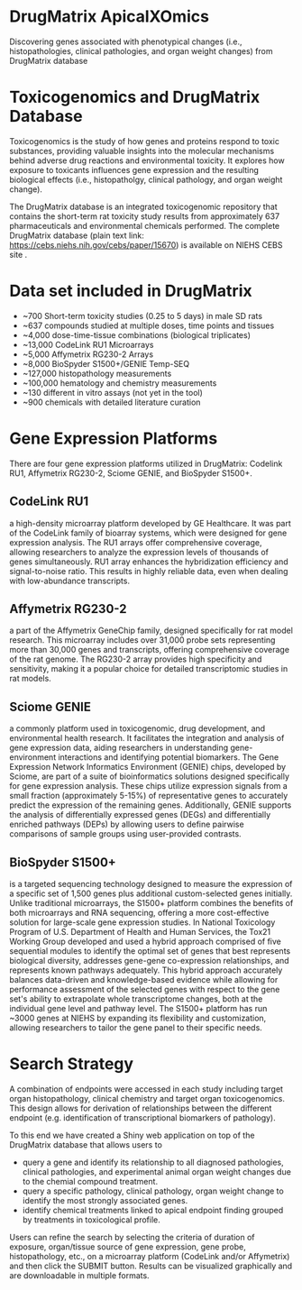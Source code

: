 # DrugMatrix ApicalXOmics
Discovering genes associated with phenotypical changes (i.e., histopathologies, clinical pathologies, and organ weight changes) from DrugMatrix database

# Toxicogenomics and DrugMatrix Database
Toxicogenomics is the study of how genes and proteins respond to toxic substances, providing valuable insights into the molecular mechanisms behind adverse drug reactions and environmental toxicity. It explores how exposure to toxicants influences gene expression and the resulting biological effects (i.e., histopatholgy, clinical pathology, and organ weight change).

The DrugMatrix database is an integrated toxicogenomic repository that contains the short-term rat toxicity study results from approximately 637 pharmaceuticals and environmental chemicals performed. The complete DrugMatrix database (plain text link: https://cebs.niehs.nih.gov/cebs/paper/15670) is available on NIEHS CEBS site .

# Data set included in DrugMatrix
- ~700 Short-term toxicity studies (0.25 to 5 days) in male SD rats
- ~637 compounds studied at multiple doses, time points and tissues
- ~4,000 dose-time-tissue combinations (biological triplicates)
- ~13,000 CodeLink RU1 Microarrays
- ~5,000 Affymetrix RG230-2 Arrays
- ~8,000 BioSpyder S1500+/GENIE Temp-SEQ
- ~127,000 histopathology measurements
- ~100,000 hematology and chemistry measurements
- ~130 different in vitro assays (not yet in the tool)
- ~900 chemicals with detailed literature curation

# Gene Expression Platforms
There are four gene expression platforms utilized in DrugMatrix: Codelink RU1, Affymetrix RG230-2, Sciome GENIE, and BioSpyder S1500+.
## CodeLink RU1
a high-density microarray platform developed by GE Healthcare. It was part of the CodeLink family of bioarray systems, which were designed for gene expression analysis. The RU1 arrays offer comprehensive coverage, allowing researchers to analyze the expression levels of thousands of genes simultaneously. RU1 array enhances the hybridization efficiency and signal-to-noise ratio. This results in highly reliable data, even when dealing with low-abundance transcripts.
## Affymetrix RG230-2
a part of the Affymetrix GeneChip family, designed specifically for rat model research. This microarray includes over 31,000 probe sets representing more than 30,000 genes and transcripts, offering comprehensive coverage of the rat genome. The RG230-2 array provides high specificity and sensitivity, making it a popular choice for detailed transcriptomic studies in rat models.
## Sciome GENIE
a commonly platform used in toxicogenomic, drug development, and environmental health research. It facilitates the integration and analysis of gene expression data, aiding researchers in understanding gene-environment interactions and identifying potential biomarkers. The Gene Expression Network Informatics Environment (GENIE) chips, developed by Sciome, are part of a suite of bioinformatics solutions designed specifically for gene expression analysis. These chips utilize expression signals from a small fraction (approximately 5-15%) of representative genes to accurately predict the expression of the remaining genes. Additionally, GENIE supports the analysis of differentially expressed genes (DEGs) and differentially enriched pathways (DEPs) by allowing users to define pairwise comparisons of sample groups using user-provided contrasts.
## BioSpyder S1500+
is a targeted sequencing technology designed to measure the expression of a specific set of 1,500 genes plus additional custom-selected genes initially. Unlike traditional microarrays, the S1500+ platform combines the benefits of both microarrays and RNA sequencing, offering a more cost-effective solution for large-scale gene expression studies. In National Toxicology Program of U.S. Department of Health and Human Services, the Tox21 Working Group developed and used a hybrid approach comprised of five sequential modules to identify the optimal set of genes that best represents biological diversity, addresses gene-gene co-expression relationships, and represents known pathways adequately. This hybrid approach accurately balances data-driven and knowledge-based evidence while allowing for performance assessment of the selected genes with respect to the gene set's ability to extrapolate whole transcriptome changes, both at the individual gene level and pathway level. The S1500+ platform has run ~3000 genes at NIEHS by expanding its flexibility and customization, allowing researchers to tailor the gene panel to their specific needs.

# Search Strategy
A combination of endpoints were accessed in each study including target organ histopathology, clinical chemistry and target organ toxicogenomics. This design allows for derivation of relationships between the different endpoint (e.g. identification of transcriptional biomarkers of pathology).

To this end we have created a Shiny web application on top of the DrugMatrix database that allows users to
- query a gene and identify its relationship to all diagnosed pathologies, clinical pathologies, and experimental animal organ weight changes due to the chemial compound treatment.
- query a specific pathology, clinical pathology, organ weight change to identify the most strongly associated genes.
- identify chemical treatments linked to apical endpoint finding grouped by treatments in toxicological profile.

Users can refine the search by selecting the criteria of duration of exposure, organ/tissue source of gene expression, gene probe, histopathology, etc., on a microarray platform (CodeLink and/or Affymetrix) and then click the SUBMIT button. Results can be visualized graphically and are downloadable in multiple formats.

